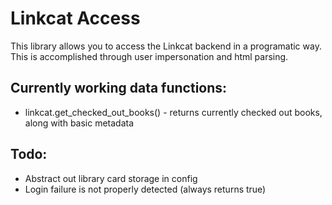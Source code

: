 # Linkcat Access
This library allows you to access the Linkcat backend in a programatic way. This is accomplished through user impersonation and html parsing.

## Currently working data functions:
  * linkcat.get_checked_out_books() - returns currently checked out books, along with basic metadata

## Todo:
  * Abstract out library card storage in config
  * Login failure is not properly detected (always returns true)
